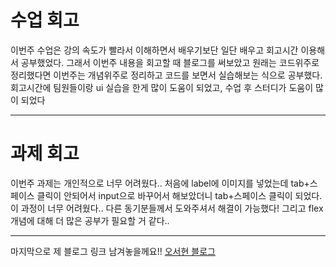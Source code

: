 # 수업 회고

이번주 수업은 강의 속도가 빨라서 이해하면서 배우기보단 일단 배우고 회고시간 이용해서 공부했었다.
그래서 이번주 내용을 회고할 때 블로그를 써보았고 원래는 코드위주로 정리했다면 이번주는 개념위주로 정리하고 코드를 보면서 실습해보는 식으로 공부했다.
회고시간에 팀원들이랑 ui 실습을 한게 많이 도움이 되었고, 수업 후 스터디가 도움이 많이 되었다

<hr>

# 과제 회고

이번주 과제는 개인적으로 너무 어려웠다.. 처음에 label에 이미지를 넣었는데 tab+스페이스 클릭이 안되어서 input으로 바꾸어서 해보았더니 tab+스페이스 클릭이 되었다. 이 과정이 너무 어려웠다..
다른 동기분들께서 도와주셔서 해결이 가능했다!
그리고 flex개념에 대해 더 많은 공부가 필요할 거 같다..

<hr>

마지막으로 제 블로그 링크 남겨놓을께요!!
[오서현 블로그](https://velog.io/@se5ri/posts)
